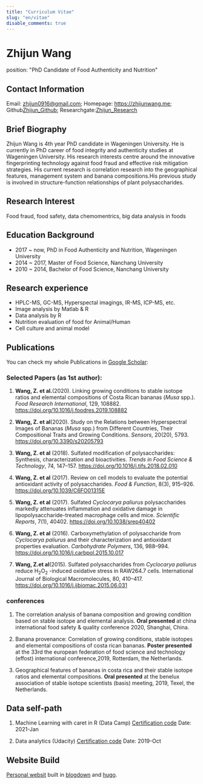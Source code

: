 ```yaml
---
title: "Curriculum Vitae"
slug: "en/vitae"
disable_comments: true
---
```

# Zhijun Wang

position: "PhD Candidate of Food Authenticity and Nutrition"

## Contact Information

Email: zhijun0916@gmail.com; Homepage: <https://zhijunwang.me>; Github[Zhijun_Github](https://github.com/ZhijunWang1991); Researchgate:[Zhijun_Research](https://www.researchgate.net/profile/Zhijun-Wang-18)

## Brief Biography

Zhijun Wang is 4th year PhD candidate in Wageningen University. 
He is currently in PhD career of food integrity and authenticity studies at Wageningen University. His research interests centre around the innovative fingerprinting technology against food fraud and effective risk mitigation strategies. His current research is correlation research into the geographical features, management system and banana compositions.His previous study is involved in structure-function relationships of plant polysaccharides.

## Research Interest

Food fraud, food safety, data chemomentrics, big data analysis in foods

## Education Background

- 2017 ~ now, PhD in Food Authenticity and Nutrition, Wageningen University
- 2014 ~ 2017, Master of Food Science, Nanchang University
- 2010 ~ 2014, Bachelor of Food Science, Nanchang University

## Research experience

- HPLC-MS, GC-MS, Hyperspectal imagings, IR-MS, ICP-MS, etc.
- Image analysis by Matlab & R
- Data analysis by R
- Nutrition evaluation of food for Animal/Human
- Cell culture and animal model

## Publications

You can check my whole Publications in [Google Scholar](https://scholar.google.com/citations?user=9kfqtMwAAAAJ&hl=en):

### Selected Papers (as 1st author):

1.  **Wang, Z. et al.**(2020). Linking growing conditions to stable isotope ratios and elemental compositions of Costa Rican bananas (*Musa* spp.). *Food Research International*, 129, 108882. https://doi.org/10.1016/j.foodres.2019.108882

2.  **Wang, Z. et al**(2020). Study on the Relations between Hyperspectral Images of Bananas (*Musa* spp.) from Different Countries, Their Compositional Traits and Growing Conditions. *Sensors*, 20(20), 5793. https://doi.org/10.3390/s20205793

3.  **Wang, Z. et al** (2018). Sulfated modification of polysaccharides: Synthesis, characterization and bioactivities. *Trends in Food Science & Technology*, 74, 147–157. https://doi.org/10.1016/j.tifs.2018.02.010

4.  **Wang, Z. et al** (2017). Review on cell models to evaluate the potential antioxidant activity of polysaccharides. *Food & Function*, 8(3), 915–926. https://doi.org/10.1039/C6FO01315E

5.  **Wang, Z. et al** (2017). Sulfated *Cyclocarya paliurus* polysaccharides markedly attenuates inflammation and oxidative damage in lipopolysaccharide-treated macrophage cells and mice. *Scientific Reports*, 7(1), 40402. https://doi.org/10.1038/srep40402

6.  **Wang, Z. et al** (2016). Carboxymethylation of polysaccharide from *Cyclocarya paliurus* and their characterization and antioxidant properties evaluation. *Carbohydrate Polymers*, 136, 988–994. https://doi.org/10.1016/j.carbpol.2015.10.017

7.  **Wang, Z.et al**(2015). Sulfated polysaccharides from *Cyclocarya paliurus* reduce H<sub>2</sub>O<sub>2</sub> -induced oxidative stress in RAW264.7 cells. International Journal of Biological Macromolecules, 80, 410–417. https://doi.org/10.1016/j.ijbiomac.2015.06.031

### conferences

1. The correlation analysis of banana composition and growing condition based on stable isotope and elemental analysis. **Oral presented** at china international food safety & quality conference 2020, Shanghai, China.

2. Banana provenance: Correlation of growing conditions, stable isotopes and elemental compositions of costa rican bananas. **Poster presented** at the 33rd the european federation of food science and technology (effost) international conference,2019, Rotterdam, the Netherlands.

3. Geographical features of bananas in costa rica and their stable isotope ratios and elemental compositions. **Oral presented** at the benelux association of stable isotope scientists (basis) meeting, 2019, Texel, the Netherlands.

## Data self-path

1. Machine Learning with caret in R (Data Camp) [Certification code](Code#17,521,223)
   Date: 2021-Jan
   
2. Data analytics (Udacity) [Certification code](https://confirm.udacity.com/H9LHJ5Q7)
   Date: 2019-Oct
   
## Website Build

[Personal websit](https://zhijunwang.me) built in [blogdown](https://github.com/rstudio/blogdown) and [hugo](https://gohugo.io/).
